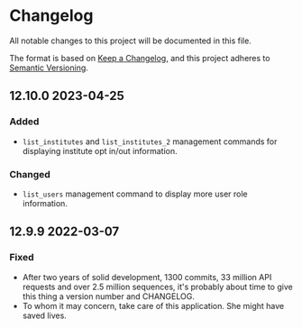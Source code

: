 # Changelog
All notable changes to this project will be documented in this file.

The format is based on [Keep a Changelog](https://keepachangelog.com/en/1.0.0/),
and this project adheres to [Semantic Versioning](https://semver.org/spec/v2.0.0.html).

## 12.10.0 2023-04-25
### Added
* `list_institutes` and `list_institutes_2` management commands for displaying institute opt in/out information.

### Changed
* `list_users` management command to display more user role information.

## 12.9.9 2022-03-07
### Fixed
* After two years of solid development, 1300 commits, 33 million API requests and over 2.5 million sequences, it's probably about time to give this thing a version number and CHANGELOG.
* To whom it may concern, take care of this application. She might have saved lives.
